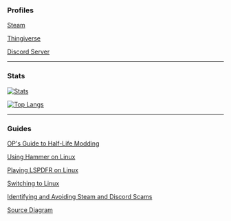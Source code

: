 ### Profiles
[Steam](https://steamcommunity.com/profiles/76561198136556075)

[Thingiverse](https://www.thingiverse.com/opgman/designs)

[Discord Server](https://discord.gg/9RGdUS2)

---

### Stats
[![Stats](https://github-readme-stats-lambdagaming.vercel.app/api?username=lambdagaming&show_icons=true&title_color=ff5900&text_color=ffffff&icon_color=ffffff&border_color=ffffff&bg_color=000011&count_private=true&include_all_commits=true&hide=prs,contribs)](https://github.com/LambdaGaming)

[![Top Langs](https://github-readme-stats-lambdagaming.vercel.app/api/top-langs/?username=lambdagaming&layout=compact&title_color=ff5900&text_color=ffffff&icon_color=ffffff&border_color=ffffff&bg_color=000011&langs_count=6&hide=html,css,scss)](https://github.com/LambdaGaming)

---

### Guides
[OP's Guide to Half-Life Modding](https://steamcommunity.com/sharedfiles/filedetails/?id=549789011)

[Using Hammer on Linux](https://steamcommunity.com/sharedfiles/filedetails/?id=3220400005)

[Playing LSPDFR on Linux](https://steamcommunity.com/sharedfiles/filedetails/?id=3440317058)

[Switching to Linux](https://lambdagaming.github.io/Guides/switching-to-linux)

[Identifying and Avoiding Steam and Discord Scams](https://lambdagaming.github.io/Guides/avoiding-scams)

[Source Diagram](https://raw.githubusercontent.com/LambdaGaming/Guides/refs/heads/main/source-diagram/source.svg)

